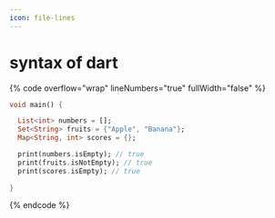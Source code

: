 ```yaml
---
icon: file-lines
---
```


# syntax of dart

{% code overflow="wrap" lineNumbers="true" fullWidth="false" %}
```dart
void main() {

  List<int> numbers = [];
  Set<String> fruits = {"Apple", "Banana"};
  Map<String, int> scores = {};

  print(numbers.isEmpty); // true
  print(fruits.isNotEmpty); // true
  print(scores.isEmpty); // true
  
}
```
{% endcode %}
